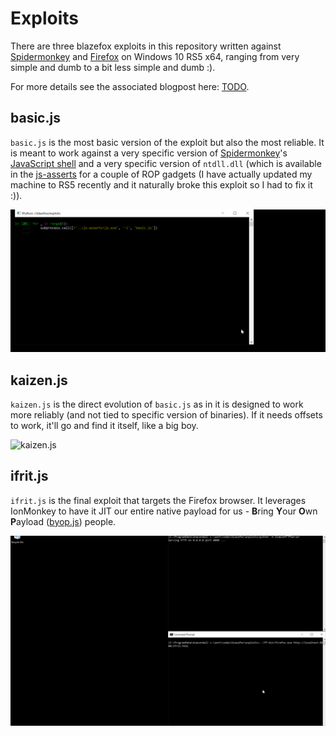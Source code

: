 # Exploits

There are three blazefox exploits in this repository written against [Spidermonkey](https://github.com/mozilla/gecko-dev/tree/master/js) and [Firefox](https://www.mozilla.org/en-US/firefox/new/) on Windows 10 RS5 x64, ranging from very simple and dumb to a bit less simple and dumb :).

For more details see the associated blogpost here: [TODO]().

## basic.js

`basic.js` is the most basic version of the exploit but also the most reliable. It is meant to work against a very specific version of [Spidermonkey](https://github.com/mozilla/gecko-dev/tree/master/js)'s [JavaScript shell](https://github.com/mozilla/gecko-dev/tree/master/js/src/shell) and a very specific version of `ntdll.dll` (which is available in the [js-asserts](https://github.com/0vercl0k/blazefox/tree/master/js-asserts) for a couple of ROP gadgets (I have actually updated my machine to RS5 recently and it naturally broke this exploit so I had to fix it :)).

![basic.js](gifs/basic.gif)

## kaizen.js

`kaizen.js` is the direct evolution of `basic.js` as in it is designed to work more reliably (and not tied to specific version of binaries). If it needs offsets to work, it'll go and find it itself, like a big boy.

![kaizen.js](gifs/kaizen.gif)

## ifrit.js

`ifrit.js` is the final exploit that targets the Firefox browser. It leverages IonMonkey to have it JIT our entire native payload for us - **B**ring **Y**our **O**wn **P**ayload ([byop.js](https://github.com/0vercl0k/blazefox/blob/master/exploits/byop.js)) people.

![ifrit.js](gifs/ifrit.gif)
